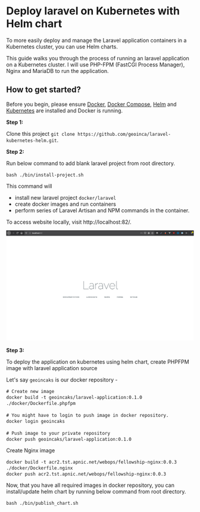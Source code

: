 # Deploy laravel on Kubernetes with Helm chart

To more easily deploy and manage the Laravel application containers in a Kubernetes cluster, you can use Helm charts.

This guide walks you through the process of running an laravel application on a Kubernetes cluster. I will use PHP-FPM (FastCGI Process Manager), Nginx and MariaDB to run the application.

## How to get started?

Before you begin, please ensure [Docker](https://www.docker.com/), [Docker Compose](https://docs.docker.com/compose/), [Helm](https://helm.sh/) and [Kubernetes](https://github.com/dambergautam/docker-examples/blob/master/4-kubernetes/kubernetes-setup.md) are installed and Docker is running.

**Step 1:**

Clone this project `git clone https://github.com/geoinca/laravel-kubernetes-helm.git`.

**Step 2:**

Run below command to add blank laravel project from root directory.

```
bash ./bin/install-project.sh
```

This command will
- install new laravel project `docker/laravel`
- create docker images and run containers  
- perform series of Laravel Artisan and NPM commands in the container.

To access website locally, visit http://localhost:82/.

![Homepage Screenshot](./laravel-homepage.png)

**Step 3:**

To deploy the application on kubernetes using helm chart, create PHPFPM image
with laravel application source

Let's say `geoincaks` is our docker repository -

```
# Create new image
docker build -t geoincaks/laravel-application:0.1.0 ./docker/Dockerfile.phpfpm  

# You might have to login to push image in docker repository.
docker login geoincaks

# Push image to your private repository
docker push geoincaks/laravel-application:0.1.0
```

Create Nginx image

```
docker build -t acr2.tst.apnic.net/webops/fellowship-nginx:0.0.3 ./docker/Dockerfile.nginx
docker push acr2.tst.apnic.net/webops/fellowship-nginx:0.0.3
```

Now, that you have all required images in docker repository, you can install/update
helm chart by running below command from root directory.

```
bash ./bin/publish_chart.sh
```
